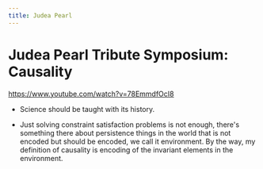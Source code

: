```yaml
---
title: Judea Pearl
---
```


# Judea Pearl Tribute Symposium: Causality

<https://www.youtube.com/watch?v=78EmmdfOcI8>

- Science should be taught with its history.

- Just solving constraint satisfaction problems is not enough,
  there's something there about persistence things in the world
  that is not encoded but should be encoded,
  we call it environment.
  By the way, my definition of causality is
  encoding of the invariant elements in the environment.
